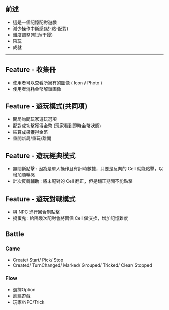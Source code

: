 ## 前述
- 這是一個記憶配對遊戲
- 減少操作中斷感(點-點-配對)
- 難度調整(輔助/干擾)
- 陪玩
- 成就

-------------------------------------

## Feature - 收集冊
- 使用者可以查看所擁有的圖像 ( Icon / Photo )
- 使用者消耗金幣解鎖圖像

## Feature - 遊玩模式(共同項)
- 開局詢問玩家遊玩選項
- 配對成功擊獲得金幣 (玩家看到即時金幣狀態)
- 結算成果獲得金幣
- 重開新局/重玩/離開

## Feature - 遊玩經典模式
- 無間斷點擊 : 因為是單人操作且有計時數據，只要是反向的 Cell 就能點擊，以增加順暢感
- 計次反轉輔助 : 將未配對的 Cell 翻正，但是翻正期間不能點擊

## Feature - 遊玩對戰模式
- 與 NPC 進行回合制點擊
- 搗蛋鬼 : 給隔幾次配對會將兩個 Cell 做交換，增加記憶難度 

## Battle
### Game
- Create/ Start/ Pick/ Stop
- Created/ TurnChanged/ Marked/ Grouped/ Tricked/ Clear/ Stopped

### Flow
- 選擇Option
- 創建遊戲
- 玩家/NPC/Trick



